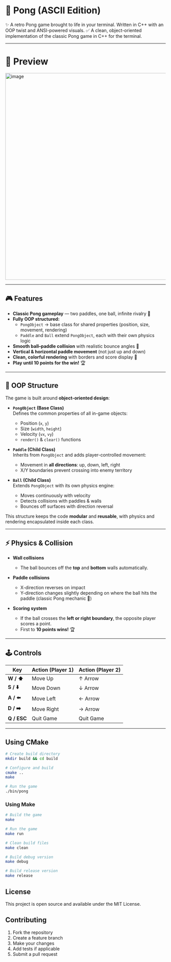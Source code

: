 # 🏓 Pong (ASCII Edition)

✨ A retro Pong game brought to life in your terminal. Written in C++ with an OOP twist and ANSI-powered visuals.
✅ A clean, object-oriented implementation of the classic Pong game in C++ for the terminal.

---

# 📸 Preview

<img width="960" height="647" alt="image" src="https://github.com/user-attachments/assets/f9835828-93af-49ef-8781-62986e7b4e54" />

---

## 🎮 Features

- **Classic Pong gameplay** — two paddles, one ball, infinite rivalry 🏓  
- **Fully OOP structured:**
  - `PongObject` → base class for shared properties (position, size, movement, rendering)
  - `Paddle` and `Ball` extend `PongObject`, each with their own physics logic
- **Smooth ball–paddle collision** with realistic bounce angles 🎯  
- **Vertical & horizontal paddle movement** (not just up and down)  
- **Clean, colorful rendering** with borders and score display 🌈  
- **Play until 10 points for the win!** 🏆  

---

## 🧩 OOP Structure

The game is built around **object-oriented design**:

- **`PongObject` (Base Class)**  
  Defines the common properties of all in-game objects:
  - Position (`x`, `y`)
  - Size (`width`, `height`)
  - Velocity (`vx`, `vy`)
  - `render()` & `clear()` functions

- **`Paddle` (Child Class)**  
  Inherits from `PongObject` and adds player-controlled movement:
  - Movement in **all directions**: up, down, left, right
  - X/Y boundaries prevent crossing into enemy territory

- **`Ball` (Child Class)**  
  Extends `PongObject` with its own physics engine:
  - Moves continuously with velocity
  - Detects collisions with paddles & walls
  - Bounces off surfaces with direction reversal

This structure keeps the code **modular** and **reusable**, with physics and rendering encapsulated inside each class.

---

## ⚡ Physics & Collision

- **Wall collisions**  
  - The ball bounces off the **top** and **bottom** walls automatically.

- **Paddle collisions**  
  - X-direction reverses on impact  
  - Y-direction changes slightly depending on where the ball hits the paddle (classic Pong mechanic 🎯)

- **Scoring system**  
  - If the ball crosses the **left or right boundary**, the opposite player scores a point.  
  - First to **10 points wins!** 🏆

---

## 🕹️ Controls

| Key       | Action (Player 1) | Action (Player 2) |
|-----------|------------------|------------------|
| **W / ⬆️** | Move Up           | ↑ Arrow          |
| **S / ⬇️** | Move Down         | ↓ Arrow          |
| **A / ⬅️** | Move Left         | ← Arrow          |
| **D / ➡️** | Move Right        | → Arrow          |
| **Q / ESC** | Quit Game         | Quit Game        |

---
## Using CMake

```bash
# Create build directory
mkdir build && cd build

# Configure and build
cmake ..
make

# Run the game
./bin/pong
```

### Using Make

```bash
# Build the game
make

# Run the game
make run

# Clean build files
make clean

# Build debug version
make debug

# Build release version
make release
```

## License

This project is open source and available under the MIT License.

## Contributing

1. Fork the repository
2. Create a feature branch
3. Make your changes
4. Add tests if applicable
5. Submit a pull request

